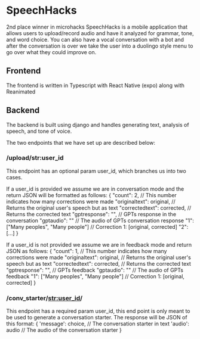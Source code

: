 # SpeechHacks
2nd place winner in microhacks
SpeechHacks is a mobile application that allows users to upload/record audio and have it analyzed for grammar, tone, and word choice. You can also have a vocal conversation with a bot and after the conversation is over we take the user into a duolingo style menu to go over what they could improve on.

## Frontend

The frontend is written in Typescript with React Native (expo) along with Reanimated

## Backend

The backend is built using django and handles generating text, analysis of speech, and tone of voice.

The two endpoints that we have set up are described below:

### /upload/str:user_id

This endpoint has an optional param user_id, which branches us into two cases.

If a user_id is provided we assume we are in conversation mode and the return JSON will be formatted as follows:
{
"count": 2, // This number indicates how many corrections were made
"originaltext": original, // Returns the original user's speech but as text
"correctedtext": corrected, // Returns the corrected text
"gptresponse": "", // GPTs response in the conversation
"gptaudio": "" // The audio of GPTs conversation response
"1": ["Many peoples", "Many people"] // Correction 1: [original, corrected]
"2": [...]
}

If a user_id is not provided we assume we are in feedback mode and return JSON as follows:
{
"count": 1, // This number indicates how many corrections were made
"originaltext": original, // Returns the original user's speech but as text
"correctedtext": corrected, // Returns the corrected text
"gptresponse": "", // GPTs feedback
"gptaudio": "" // The audio of GPTs feedback
"1": ["Many peoples", "Many people"] // Correction 1: [original, corrected]
}

### /conv_starter/<str:user_id>/

This endpoint has a required param user_id, this end point is only meant to be used to generate a conversation starter.
The response will be JSON of this format:
{
'message': choice, // The conversation starter in text
'audio': audio // The audio of the conversation starter
}

